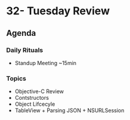 # 32- Tuesday Review

## Agenda

### Daily Rituals
* Standup Meeting ~15min


### Topics
* Objective-C Review
* Contstructors
* Object Lifcecyle
* TableView + Parsing JSON + NSURLSession
